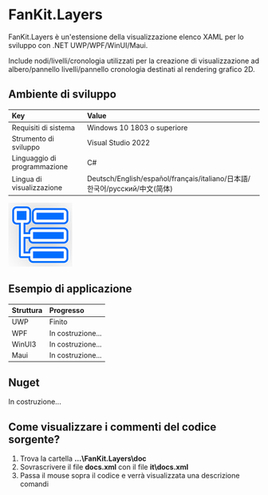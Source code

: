 ﻿# FanKit.Layers

FanKit.Layers è un'estensione della visualizzazione elenco XAML per lo sviluppo con .NET UWP/WPF/WinUI/Maui.

Include nodi/livelli/cronologia utilizzati per la creazione di visualizzazione ad albero/pannello livelli/pannello cronologia destinati al rendering grafico 2D.


## Ambiente di sviluppo

|Key|Value|
|:-|:-|
|Requisiti di sistema| Windows 10 1803 o superiore|
|Strumento di sviluppo|Visual Studio 2022|
|Linguaggio di programmazione|C#|
|Lingua di visualizzazione|Deutsch/English/español/français/italiano/日本語/한국어/русский/中文(简体)|

![](ScreenShot/logo.png)


## Esempio di applicazione

|Struttura|Progresso|
|:-|:-|
|UWP|Finito|
|WPF|In costruzione...|
|WinUI3|In costruzione...|
|Maui|In costruzione...|


## Nuget

In costruzione...


## Come visualizzare i commenti del codice sorgente?

1. Trova la cartella **...\FanKit.Layers\doc**
2. Sovrascrivere il file **docs.xml** con il file **it\docs.xml**
3. Passa il mouse sopra il codice e verrà visualizzata una descrizione comandi
